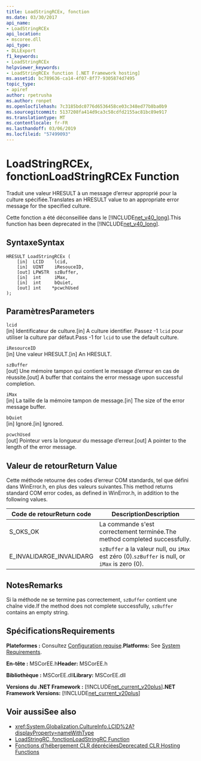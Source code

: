 ```yaml
---
title: LoadStringRCEx, fonction
ms.date: 03/30/2017
api_name:
- LoadStringRCEx
api_location:
- mscoree.dll
api_type:
- DLLExport
f1_keywords:
- LoadStringRCEx
helpviewer_keywords:
- LoadStringRCEx function [.NET Framework hosting]
ms.assetid: bc789636-ca14-4f07-8f77-9305874d7495
topic_type:
- apiref
author: rpetrusha
ms.author: ronpet
ms.openlocfilehash: 7c3185bdc0776d6536458ce03c348ed77b8ba0b9
ms.sourcegitcommit: 5137208fa414d9ca3c58cdfd2155ac81bc89e917
ms.translationtype: MT
ms.contentlocale: fr-FR
ms.lasthandoff: 03/06/2019
ms.locfileid: "57499093"
---
```

# <a name="loadstringrcex-function"></a><span data-ttu-id="d31fa-102">LoadStringRCEx, fonction</span><span class="sxs-lookup"><span data-stu-id="d31fa-102">LoadStringRCEx Function</span></span>
<span data-ttu-id="d31fa-103">Traduit une valeur HRESULT à un message d’erreur approprié pour la culture spécifiée.</span><span class="sxs-lookup"><span data-stu-id="d31fa-103">Translates an HRESULT value to an appropriate error message for the specified culture.</span></span>  
  
 <span data-ttu-id="d31fa-104">Cette fonction a été déconseillée dans le [!INCLUDE[net_v40_long](../../../../includes/net-v40-long-md.md)].</span><span class="sxs-lookup"><span data-stu-id="d31fa-104">This function has been deprecated in the [!INCLUDE[net_v40_long](../../../../includes/net-v40-long-md.md)].</span></span>  
  
## <a name="syntax"></a><span data-ttu-id="d31fa-105">Syntaxe</span><span class="sxs-lookup"><span data-stu-id="d31fa-105">Syntax</span></span>  
  
```  
HRESULT LoadStringRCEx (  
    [in]  LCID    lcid,   
    [in]  UINT    iResouceID,   
    [out] LPWSTR  szBuffer,   
    [in]  int     iMax,   
    [in]  int     bQuiet,   
    [out] int    *pcwchUsed  
);  
```  
  
## <a name="parameters"></a><span data-ttu-id="d31fa-106">Paramètres</span><span class="sxs-lookup"><span data-stu-id="d31fa-106">Parameters</span></span>  
 `lcid`  
 <span data-ttu-id="d31fa-107">[in] Identificateur de culture.</span><span class="sxs-lookup"><span data-stu-id="d31fa-107">[in] A culture identifier.</span></span> <span data-ttu-id="d31fa-108">Passez -1 `lcid` pour utiliser la culture par défaut.</span><span class="sxs-lookup"><span data-stu-id="d31fa-108">Pass -1 for `lcid` to use the default culture.</span></span>  
  
 `iResourceID`  
 <span data-ttu-id="d31fa-109">[in] Une valeur HRESULT.</span><span class="sxs-lookup"><span data-stu-id="d31fa-109">[in] An HRESULT.</span></span>  
  
 `szBuffer`  
 <span data-ttu-id="d31fa-110">[out] Une mémoire tampon qui contient le message d’erreur en cas de réussite.</span><span class="sxs-lookup"><span data-stu-id="d31fa-110">[out] A buffer that contains the error message upon successful completion.</span></span>  
  
 `iMax`  
 <span data-ttu-id="d31fa-111">[in] La taille de la mémoire tampon de message.</span><span class="sxs-lookup"><span data-stu-id="d31fa-111">[in] The size of the error message buffer.</span></span>  
  
 `bQuiet`  
 <span data-ttu-id="d31fa-112">[in] Ignoré.</span><span class="sxs-lookup"><span data-stu-id="d31fa-112">[in] Ignored.</span></span>  
  
 `pcwchUsed`  
 <span data-ttu-id="d31fa-113">[out] Pointeur vers la longueur du message d’erreur.</span><span class="sxs-lookup"><span data-stu-id="d31fa-113">[out] A pointer to the length of the error message.</span></span>  
  
## <a name="return-value"></a><span data-ttu-id="d31fa-114">Valeur de retour</span><span class="sxs-lookup"><span data-stu-id="d31fa-114">Return Value</span></span>  
 <span data-ttu-id="d31fa-115">Cette méthode retourne des codes d’erreur COM standards, tel que défini dans WinError.h, en plus des valeurs suivantes.</span><span class="sxs-lookup"><span data-stu-id="d31fa-115">This method returns standard COM error codes, as defined in WinError.h, in addition to the following values.</span></span>  
  
|<span data-ttu-id="d31fa-116">Code de retour</span><span class="sxs-lookup"><span data-stu-id="d31fa-116">Return code</span></span>|<span data-ttu-id="d31fa-117">Description</span><span class="sxs-lookup"><span data-stu-id="d31fa-117">Description</span></span>|  
|-----------------|-----------------|  
|<span data-ttu-id="d31fa-118">S_OK</span><span class="sxs-lookup"><span data-stu-id="d31fa-118">S_OK</span></span>|<span data-ttu-id="d31fa-119">La commande s'est correctement terminée.</span><span class="sxs-lookup"><span data-stu-id="d31fa-119">The method completed successfully.</span></span>|  
|<span data-ttu-id="d31fa-120">E_INVALIDARG</span><span class="sxs-lookup"><span data-stu-id="d31fa-120">E_INVALIDARG</span></span>|<span data-ttu-id="d31fa-121">`szBuffer` a la valeur null, ou `iMax` est zéro (0).</span><span class="sxs-lookup"><span data-stu-id="d31fa-121">`szBuffer` is null, or `iMax` is zero (0).</span></span>|  
  
## <a name="remarks"></a><span data-ttu-id="d31fa-122">Notes</span><span class="sxs-lookup"><span data-stu-id="d31fa-122">Remarks</span></span>  
 <span data-ttu-id="d31fa-123">Si la méthode ne se termine pas correctement, `szBuffer` contient une chaîne vide.</span><span class="sxs-lookup"><span data-stu-id="d31fa-123">If the method does not complete successfully, `szBuffer` contains an empty string.</span></span>  
  
## <a name="requirements"></a><span data-ttu-id="d31fa-124">Spécifications</span><span class="sxs-lookup"><span data-stu-id="d31fa-124">Requirements</span></span>  
 <span data-ttu-id="d31fa-125">**Plateformes :** Consultez [Configuration requise](../../../../docs/framework/get-started/system-requirements.md).</span><span class="sxs-lookup"><span data-stu-id="d31fa-125">**Platforms:** See [System Requirements](../../../../docs/framework/get-started/system-requirements.md).</span></span>  
  
 <span data-ttu-id="d31fa-126">**En-tête :** MSCorEE.h</span><span class="sxs-lookup"><span data-stu-id="d31fa-126">**Header:** MSCorEE.h</span></span>  
  
 <span data-ttu-id="d31fa-127">**Bibliothèque :** MSCorEE.dll</span><span class="sxs-lookup"><span data-stu-id="d31fa-127">**Library:** MSCorEE.dll</span></span>  
  
 <span data-ttu-id="d31fa-128">**Versions du .NET Framework :** [!INCLUDE[net_current_v20plus](../../../../includes/net-current-v20plus-md.md)]</span><span class="sxs-lookup"><span data-stu-id="d31fa-128">**.NET Framework Versions:** [!INCLUDE[net_current_v20plus](../../../../includes/net-current-v20plus-md.md)]</span></span>  
  
## <a name="see-also"></a><span data-ttu-id="d31fa-129">Voir aussi</span><span class="sxs-lookup"><span data-stu-id="d31fa-129">See also</span></span>
- <xref:System.Globalization.CultureInfo.LCID%2A?displayProperty=nameWithType>
- [<span data-ttu-id="d31fa-130">LoadStringRC, fonction</span><span class="sxs-lookup"><span data-stu-id="d31fa-130">LoadStringRC Function</span></span>](../../../../docs/framework/unmanaged-api/hosting/loadstringrc-function.md)
- [<span data-ttu-id="d31fa-131">Fonctions d’hébergement CLR dépréciées</span><span class="sxs-lookup"><span data-stu-id="d31fa-131">Deprecated CLR Hosting Functions</span></span>](../../../../docs/framework/unmanaged-api/hosting/deprecated-clr-hosting-functions.md)
